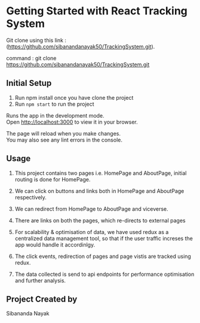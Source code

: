 # Getting Started with React Tracking System

Git clone using this link : (https://github.com/sibanandanayak50/TrackingSystem.git).

command : git clone https://github.com/sibanandanayak50/TrackingSystem.git

## Initial Setup

1. Run npm install once you have clone the project
2. Run `npm start` to run the project

Runs the app in the development mode.\
Open [http://localhost:3000](http://localhost:3000) to view it in your browser.

The page will reload when you make changes.\
You may also see any lint errors in the console.

## Usage

1. This project contains two pages i.e. HomePage and AboutPage, initial routing is done for HomePage.

2. We can click on buttons and links both in HomePage and AboutPage respectively.

3. We can redirect from HomePage to AboutPage and viceverse.

4. There are links on both the pages, which re-directs to external pages

5. For scalability & optimisation of data, we have used redux as a centralized data management tool, so that if the user traffic increses the app would handle it accordinlgy.

6. The click events, redirection of pages and page vistis are tracked using redux.

7. The data collected is send to api endpoints for performance optimisation and further analysis.

## Project Created by

Sibananda Nayak

